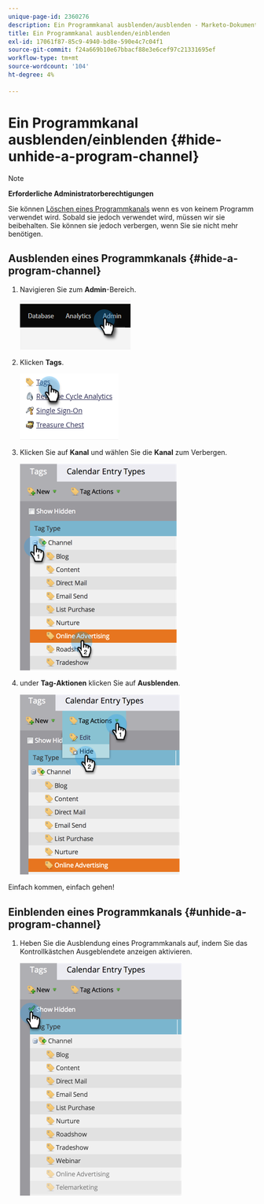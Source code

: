```yaml
---
unique-page-id: 2360276
description: Ein Programmkanal ausblenden/ausblenden - Marketo-Dokumente - Produktdokumentation
title: Ein Programmkanal ausblenden/einblenden
exl-id: 17061f87-85c9-4940-bd8e-590e4c7c04f1
source-git-commit: f24a669b10e67bbacf88e3e6cef97c21331695ef
workflow-type: tm+mt
source-wordcount: '104'
ht-degree: 4%

---
```


# Ein Programmkanal ausblenden/einblenden {#hide-unhide-a-program-channel}

>[!NOTE]
>
>**Erforderliche Administratorberechtigungen**

Sie können [Löschen eines Programmkanals](/help/marketo/product-docs/administration/tags/delete-a-program-channel.md) wenn es von keinem Programm verwendet wird.  Sobald sie jedoch verwendet wird, müssen wir sie beibehalten.  Sie können sie jedoch verbergen, wenn Sie sie nicht mehr benötigen.

## Ausblenden eines Programmkanals {#hide-a-program-channel}

1. Navigieren Sie zum **Admin**-Bereich.

   ![](assets/hide-unhide-a-program-channel-1.png)

1. Klicken **Tags**.

   ![](assets/hide-unhide-a-program-channel-2.png)

1. Klicken Sie auf **Kanal** und wählen Sie die **Kanal** zum Verbergen.

   ![](assets/hide-unhide-a-program-channel-3.png)

1. under **Tag-Aktionen** klicken Sie auf **Ausblenden**.

   ![](assets/hide-unhide-a-program-channel-4.png)

Einfach kommen, einfach gehen!

## Einblenden eines Programmkanals {#unhide-a-program-channel}

1. Heben Sie die Ausblendung eines Programmkanals auf, indem Sie das Kontrollkästchen Ausgeblendete anzeigen aktivieren.

   ![](assets/hide-unhide-a-program-channel-5.png)
